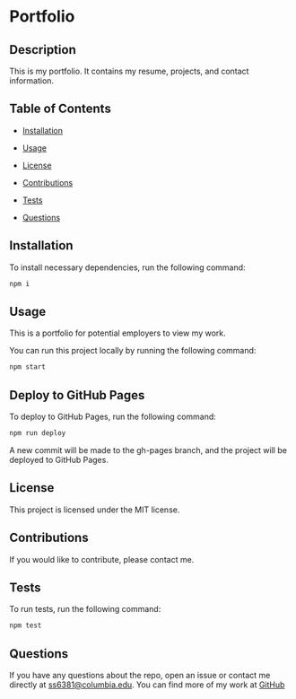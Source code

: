 # Portfolio

## Description

This is my portfolio. It contains my resume, projects, and contact information.

## Table of Contents

* [Installation](#installation)

* [Usage](#usage)

* [License](#license)

* [Contributions](#contributions)

* [Tests](#tests)

* [Questions](#questions)

## Installation

To install necessary dependencies, run the following command:

```bash
npm i
```

## Usage

This is a portfolio for potential employers to view my work.

You can run this project locally by running the following command:

```bash
npm start
```

## Deploy to GitHub Pages

To deploy to GitHub Pages, run the following command:

```bash
npm run deploy
```

A new commit will be made to the gh-pages branch, and the project will be deployed to GitHub Pages.

## License

This project is licensed under the MIT license.

## Contributions

If you would like to contribute, please contact me.

## Tests

To run tests, run the following command:

```bash
npm test
```

## Questions

If you have any questions about the repo, open an issue or contact me directly at <ss6381@columbia.edu>. You can find more of my work at [GitHub](https://www.github.com/ss6381)
